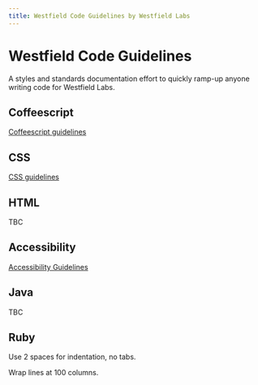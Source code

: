 ```yaml
---
title: Westfield Code Guidelines by Westfield Labs
---
```


# Westfield Code Guidelines

A styles and standards documentation effort to quickly ramp-up anyone writing code for Westfield Labs.

## Coffeescript
[Coffeescript guidelines](https://github.com/polarmobile/coffeescript-style-guide)

## CSS
[CSS guidelines](css-guidelines)

## HTML
TBC

## Accessibility
[Accessibility Guidelines](accessibility-guidelines)

## Java
TBC

## Ruby

Use 2 spaces for indentation, no tabs.

Wrap lines at 100 columns.
